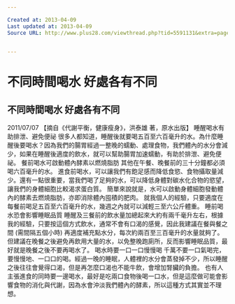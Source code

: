 ```yaml
---

Created at: 2013-04-09
Last updated at: 2013-04-09
Source URL: http://www.plus28.com/viewthread.php?tid=5591131&extra=page%3D1


---
```


# 不同時間喝水 好處各有不同


## 不同時間喝水 好處各有不同

2011/07/07
【摘自《代謝平衡，健康瘦身》，洪泰雄 著，原水出版】
睡醒喝水有助排泄、避免便祕
很多人都知道，睡醒後就要喝五百至六百毫升的水。為什麼睡醒後要喝水？因為我們的腸胃經過一整晚的蠕動、處理食物，我們體內的水分會減少，如果在睡醒後適度的飲水，就可以幫助腸胃加速蠕動，有助於排泄、避免便祕。
餐前喝水可啟動體內酵素以燃燒脂肪
其他在午餐、晚餐前的三十分鐘都必須喝六百毫升的水。
進食前喝水，可以讓我們有飽足感而降低食慾、食物攝取量減少。還有一點很重要，當我們喝了足夠的水，可以降低身體對碳水化合物的慾望，讓我們的身體細胞比較渴求蛋白質。
簡單來說就是，水可以啟動身體細胞發動體內的酵素去燃燒脂肪，亦即消除體內囤積的肥肉。
就我個人的經驗，只要適度在每餐前喝足五百至六百毫升的水，幾週之內就可以減輕三至六公斤體重。
睡前喝水恐會影響睡眠品質
睡醒及三餐前的飲水量加總起來大約有兩千毫升左右，根據我的經驗，只要按這個方式飲水，通常不會有口渴的感覺，因此我建議在餐與餐之間 (需間隔五個小時) 再適度補充點水分，每次約兩百至三百毫升的水量就夠了。但建議在晚餐之後避免再飲用大量的水，以免整晚跑廁所，反而影響睡眠品質，最好就是晚餐之後不要再喝水了。
喝水時要一口一口慢慢喝
千萬不要一口氣喝完，要慢慢地、一口口的喝。經過一晚的睡眠，人體裡的水分會蒸發掉不少，所以睡醒之後往往會覺得口渴，但是再怎麼口渴也不能牛飲，會增加腎臟的負擔。
也有人主張進食的同時要一邊喝水，最好是吃兩口食物後喝一口水，但是這麼做可能會影響食物的消化與代謝，因為水會沖淡我們體內的酵素，所以這種方式其實並不理想。


